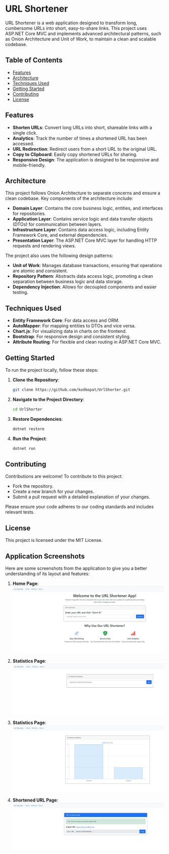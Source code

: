 
# URL Shortener

URL Shortener is a web application designed to transform long, cumbersome URLs into short, easy-to-share links. This project uses ASP.NET Core MVC and implements advanced architectural patterns, such as Onion Architecture and Unit of Work, to maintain a clean and scalable codebase.

## Table of Contents
- [Features](#features)
- [Architecture](#architecture)
- [Techniques Used](#techniques-used)
- [Getting Started](#getting-started)
- [Contributing](#contributing)
- [License](#license)

## Features
- **Shorten URLs**: Convert long URLs into short, shareable links with a single click.
- **Analytics**: Track the number of times a shortened URL has been accessed.
- **URL Redirection**: Redirect users from a short URL to the original URL.
- **Copy to Clipboard**: Easily copy shortened URLs for sharing.
- **Responsive Design**: The application is designed to be responsive and mobile-friendly.

## Architecture
This project follows Onion Architecture to separate concerns and ensure a clean codebase. Key components of the architecture include:

- **Domain Layer**: Contains the core business logic, entities, and interfaces for repositories.
- **Application Layer**: Contains service logic and data transfer objects (DTOs) for communication between layers.
- **Infrastructure Layer**: Contains data access logic, including Entity Framework Core, and external dependencies.
- **Presentation Layer**: The ASP.NET Core MVC layer for handling HTTP requests and rendering views.

The project also uses the following design patterns:

- **Unit of Work**: Manages database transactions, ensuring that operations are atomic and consistent.
- **Repository Pattern**: Abstracts data access logic, promoting a clean separation between business logic and data storage.
- **Dependency Injection**: Allows for decoupled components and easier testing.

## Techniques Used
- **Entity Framework Core**: For data access and ORM.
- **AutoMapper**: For mapping entities to DTOs and vice versa.
- **Chart.js**: For visualizing data in charts on the frontend.
- **Bootstrap**: For responsive design and consistent styling.
- **Attribute Routing**: For flexible and clean routing in ASP.NET Core MVC.

## Getting Started
To run the project locally, follow these steps:

1. **Clone the Repository**:
   ```bash
   git clone https://github.com/kodkopat/UrlShorter.git
   ```

2. **Navigate to the Project Directory**:
   ```bash
   cd UrlShorter
   ```

3. **Restore Dependencies**:
   ```bash
   dotnet restore
   ```

4. **Run the Project**:
   ```bash
   dotnet run
   ```

## Contributing
Contributions are welcome! To contribute to this project:

- Fork the repository.
- Create a new branch for your changes.
- Submit a pull request with a detailed explanation of your changes.

Please ensure your code adheres to our coding standards and includes relevant tests.

## License
This project is licensed under the MIT License.
        
## Application Screenshots

Here are some screenshots from the application to give you a better understanding of its layout and features:

1. **Home Page**:
   ![Home Page](./1.jpg)

2. **Statistics Page**:
   ![Statistics Page](./2.jpg)

3. **Statistics Page**:
   ![Statistics Page](./3.jpg)

4. **Shortened URL Page**:
   ![Shortened URL Page](./4.jpg)
